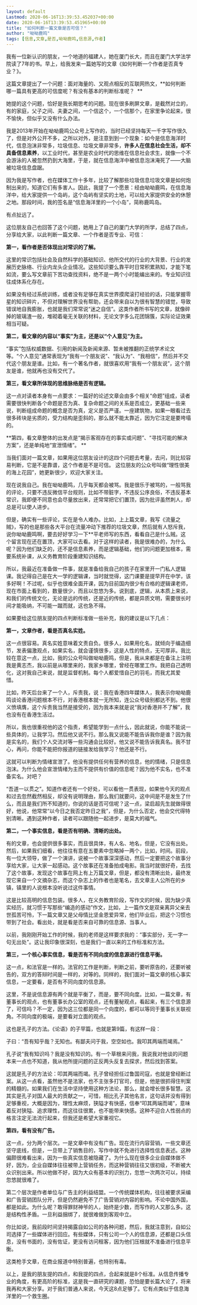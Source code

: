 ```yaml
---
layout: default
Lastmod: 2020-06-16T13:39:53.452037+00:00
date: 2020-06-16T13:39:53.451965+00:00
title: "如何判断一篇文章是否可信？"
author: "呦呦鹿鸣"
tags: [信息,文章,是否,呦呦鹿鸣,信息源,作者]
---
```


我有一位新认识的朋友，一个地道的福建人，她在厦门长大，而且在厦门大学法学院读了7年的书。早上，给我发来一篇她写的文章《如何判断一个作者是否真专业？》。

这篇文章提出了一个问题：面对海量的、又观点相反的互联网热文，**如何判断哪一篇具有更高的可信度呢？有没有基本的判断标准呢？  **

她提的这个问题，恰好是我长期思考的问题。现在很多刷屏文章，是截然对立的，有的家庭，父子之间、夫妻之间，一个信这个，一个信那个，在家里争论起来，很不愉快，但似乎又没有什么办法。

我是2013年开始在呦呦鹿鸣公众号上写作的，当时已经坚持每天一千字写作很久了，但是对外公开不多，之所以对外，是注意到到一个现象：如今是信息海洋时代，信息泡沫非常多，垃圾信息、垃圾文章非常多，**许多人在信息社会生活，却不具备信息素养**，以工业时代，甚至是农业时代的思维在信息社会求生，就像一个不会游泳的人被忽然扔到大海里，于是，就在信息海洋中被信息泡沫淹死了——大脑被垃圾信息盘踞。

因为我是写作者，也在媒体工作十多年，比较了解那些垃圾信息垃圾文章是如何炮制出来的，知道它们有多害人。因此，我提了一个愿景：经由呦呦鹿鸣，在信息海洋中，给大家提供一个岛屿，这个岛屿有坚实的土地，可以给大家提供安全的休憩之地。那段时间，我的签名是“信息海洋里的一个小岛”，简称鹿鸣岛。

有点扯远了。

这位朋友自己也回答了这个问题，她用上了自己的厦门大学的所学，总结了四点，分享给大家，以此判断一篇文章、一个作者是否专业、可信：

**第一，看作者是否体现出对常识的了解。**

这里的常识包括社会及自然科学的基础知识、他所交代的行业的大背景、行业的发展历史脉络、行业内龙头企业情况。这些知识要么靠平时日常积累熟知，才能下笔如流，要么写文章前下苦功查找资料，绝不是一两个小时能编出来的。专业知识往往成体系化存在。

如果没有经过系统训练，或者没有足够在真实世界摸爬滚打经验的话，只能掌握零星的知识碎片，不但对理解世界没有帮助，还会带来自以为很有智慧的错觉，导致错误地自我膨胀，也就是我们常常说“迷之自信”。这类作者所书写的文章，就像碎掉的玻璃渣一般，堆砌着毫无关联的材料，无论文字多么花团锦簇，实际论证效果相当可疑。

**第二，看文章的内容以“事实”为主，还是以“个人意见”为主。**

“事实”包括权威数据、引用的新闻及新闻来源、暂未被推翻的正统学术论文等。“个人意见”通常表现为“我有一个朋友说”、“我认为”、“我相信”，然后并不交代这个朋友是谁。比如，有一个著名作者，就很喜欢用“我有一个朋友说”，这个朋友是谁，他就再也没有交代了。

**第三，看文章所体现的思维脉络是否有逻辑。**

这一点对读者本身有一点要求：一篇好的论述文章会由多个相关“命题”组成，读者需要很快判断各个命题是否为真、复杂命题之间的关系是否成立，更基础一些来说，判断组成命题的概念是否为真，定义是否严谨。一座建筑物，如果一眼看过去很多砖块是劣质的，受力结构是歪斜的，那么就不能太靠近，因为它注定是要垮塌的。 

**第四，看文章整体的出发点是“揭示客观存在的事实或问题”、“寻找可能的解决方案”，还是单纯地“宣泄情绪”。 **

当我们面对一篇文章，如果用这位朋友设计的这四个问题去考量，去问，则比较容易判断，它是不是靠谱，这个作者是不是可信。 这位朋友的公众号叫做“理性很美的海上花园”，她更新很少，欢迎大家关注。

现在说我自己。我在呦呦鹿鸣，几乎每天都会被骂。我是很乐于被骂的，一般骂我的评论，只要不违反微信平台规则，比如不带脏字，不违反公序良俗，不违反基本常识，我即便不同意也会尽量放出来，还常常把它们置顶，因为批评虽然刺人，却总是可以使人进步。

但是，确实有一些评论，实在是令人难办。比如，上上篇文章，我写《流量之贼》，写的也是那些各大平台在流量冲动下推荐的垃圾文章，然后就有人怒斥我，说你呦呦鹿鸣啊，要去好好学习一下\*\*平老师写的东西，看看自己是什么贼。这个留言现在还在置顶，大家可以去看。对于这样的读者，我是很难办的，为什么呢？因为他们缺乏的，还不是信息素养，而是逻辑基础，他们的问题更加根本，需要系统补课，从义务教育阶段重建知识结构。

所以，我最近在准备做一件事，就是准备给我自己的孩子在家里开一门私人逻辑课。我记得自己是在大一学的逻辑课，当时就觉得，这门课要是提早开在中学，该多好啊！不过呢，似乎也很难全面开课，因为目前国内很少有合格的逻辑课老师，现在市面上看到的，数量很少，而且以忽悠为多。说到底，逻辑，从本质上来说，和我们的传统文化，无论是远的传统，还是近的传统，都是异质文明，需要很长时间才能吸纳，不可能一蹴而就，这也急不得。

如果要给这位朋友提的四点判断标准做一些补充，我的建议是以下几点：

**第一，文章作者，看是否真名实姓。**

这一点很容易。真名实姓意味着文责自负。很多人，如果用化名，就倾向于编造细节，发表偏激观点，如果实名，就会谨慎很多，这是人性的特点，无可厚非。我比较在意这一点，比如，我的公众号叫做呦呦鹿鸣，但是，我从来都是在备注上注明我是黄志杰，我以前是从哪里来的，我家乡哪里，曾经在哪里工作。我把自己透明化，这对我自己来说，就是监督机制。每个人都爱惜自己的羽毛，而我尤其爱惜。 

比如，昨天后台来了一个人，斥责我，说：我在香港四年媒体人，我表示你呦呦鹿鸣谈论香港问题根本不行，对香港根本就一无所知，连公众号级别都达不到。他很义愤填膺，这个斥责我当然是接受的，因为我本来就是说“我对香港并不了解”，我也没有在香港生活过。

所以，我也很重视他的这个指责，希望能学到一点什么，因此就说，你能不能说一些具体的，让我学习。然后他又说不行。那么我又说能不能告诉我你是谁？因为我是实名的，我们个人交流对等一些沟通会比较好。他又说不能告诉我真名。我不甘心，再问，你能不能把你报道的链接发给我学习？他还是不行。

这就可以判断为情绪宣泄了。他没有提供任何有营养的信息，他的情绪，只是信息泡沫。为什么他会宣泄情绪为主而不提供有价值的信息呢？因为他不实名，也不准备实名。对吧？

“吾道一以贯之”。知道作者还有一个好处，可以看他一贯表现，如果他今天的观点和过去忽然截然相反，却没有说明理由，那么我们就要问，这中间是不是发生了什么，而且是我们所不知道的，你说的话是否可信呢？这一点，梁启超先生就做得很好，他说，他常常“以今日之我否定昨日之我”，但是，为什么否定，他会交代得特别清晰。遇到这种作者，读者可以跟随他一起进步，是莫大的福气。

**第二，一个事实信息，看是否有明确、清晰的出处。**

有的文章，也会提供很多事实，而且很具体，有人名、地名，但是，它没有出处。然后，如果我们细看，他往往有意在五要素中忽略掉一两个，比如，时间。前段，有一位大领导，做了一个演讲，说被一个故事深深感动，然后一定要把这个故事分享给大家，让大家一起感动。这个故事还在准备拍成电影。我当时就很好奇，去找了这个故事，发现这个故事在网上有上万篇文章，但是，都没有清晰出处，最终发现它来自一个文摘杂志，而这个杂志上的作者也是笔名，去文章主人公所在的乡镇，镇里的人说根本没听说过这件事情。

这是比较高明的信息包装。很多人，在义务教育阶段，写作文的时候，因为缺少真实经历，就习惯于写那些“编造的感动”作文，比如，上一篇作文是双亲离异父亲去世孤苦可怜，下一篇文章又是父母情比坚金恩爱异常，他们毕业后，把这个习惯也带到了社会。看出处，就是看是否来自可靠的信息源、当事人。

以前，我刚刚开始工作的时候，我的老师是这样要求我的：“事实部分，无一字一句无出处”。这让我印象很深刻，也是我们一直以来的工作标准和方法。

**第三，一个核心事实信息，看是否有不同向度的信息源进行信息平衡。**

这一点，和法官是一样的。法官的工作是判断，判断之前，要听原告的，还要听被告的，双方的答辩时间是一样的，对等的。同样的，我们面对一篇文章的核心事实信息，一定要看，是否有不同向度的信息源。

这里，不是说信息源有两个就是平衡了，而是，要不同向度。比如，一篇文章，有董事长的观点，也有董事长办公室的观点，还有董秘观点，看起来，有三个信息源了，可信吗？不一定，因为这三位都是同一个向度的，都可以等同于董事长关联视角。不同向度的极端，是要看对立面的观点。

这也是孔子的方法。《论语》的子罕篇，也就是第9篇，有这样一段：

子曰：“吾有知乎哉？无知也。有鄙夫问于我，空空如也。我叩其两端而竭焉。”

孔子说“我有知识吗？我是没有知识的。有一个草根来问我，我说我对他谈的问题本来一点也不知道，我从他所提问题的正反两头反复去探求，然后找到答案。

这就是孔子的方法论：叩其两端而竭。孔子曾经担任过鲁国司寇，也就是曾经断过案。从这一点看，虽然他不是法家，也不主张多打官司，但是，他是很抓得住判案的精髓的。如果我们在生活中坚持使用这种方法论，那么，就会增长很多智慧。这其实是孔子对国人最大的贡献之一，可惜，相比孔子其他名言，这句话并没有得到足够重视，大概是因为，理性太麻烦，狭隘才有快感，信奉“叩其两端而竭”，意味着反对狭隘、追求理性，而这往往很累，也不能带来快感。这种不迎合人性弱点的格言注定无法流行起来，但我还是希望大家重视它。

**第四，看有没有广告。**

这一点，分为两个层次。一是文章中有没有广告。现在流行内容营销，一些文章还坚守底线，但是，一旦带上了销售目的，写作中就不免进行选择性信息表述。这种偏颇很难看出来，因为一些真实信息被隐藏了。为什么现在很多企业自媒体做不好，因为，企业自媒体往往被带上营销任务，而这种营销往往又很初级，不断被大众识别出来。所以他做不好，因为大众有基本的识别力，忽悠一次两次可以，持续忽悠就很难了。

第二个层次是作者单位与广告主的利益结盟。一个传统媒体机构，往往被要求采编和广告营销团队分开，但是仍然避免不了广告营销对内容的影响。不论中国外国，都是如此。为什么呢？敢得罪财神爷的人，始终是少数，而写作的人又那么多。这是结构性矛盾。一旦利益捆绑了，就很难做到客观中立。

你比如说，我前段时间坚持揭露自如公司的各种问题，然后，我就注意到，自如公司选择了一些媒体进行回应。有些媒体，只有公司一个人的信息源，还都是口头信息，没有书面的，没有佐证，更没有访问租客，因为他们压根就不准备进行信息平衡。

这类枪手文章，在商业报道中特别普遍，也特别有毒。

以上，是我的朋友提的四点，和我提的四点，合起来就是8个标准。从信息传播专业的角度，有更高阶的标准，这是我一直研究的课题，恐怕是要长篇大论了，将来我再和大家分享。对于我们普通人来说，今天这8点足够了。它有点类似于信息海洋里的一个救生圈。

